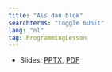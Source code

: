 ```yaml
---
title: "Als dan blok"
searchterms: "toggle 6Unit"
lang: "nl"
tag: ProgrammingLesson
---
```

 <ul>
 <li class="ng-binding">Slides:
 <a href="ProgrammingLessons/6d-Als-dan-blok.pptx">PPTX</a>,
 <a href="ProgrammingLessons/6d-Als-dan-blok.pdf">PDF</a>
 </li>
 </ul>
